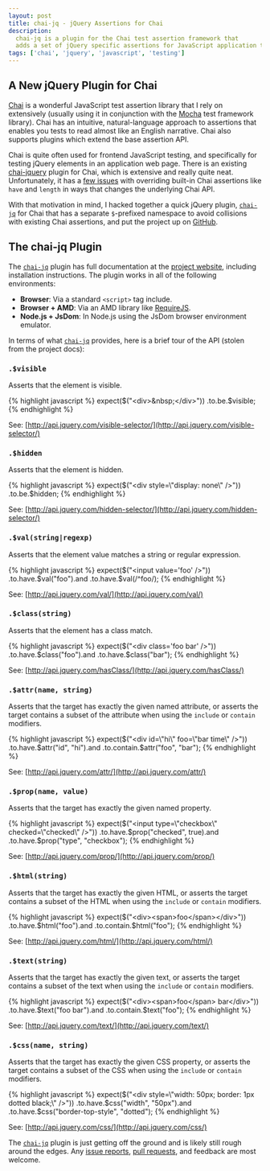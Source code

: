 ```yaml
---
layout: post
title: chai-jq - jQuery Assertions for Chai
description:
  chai-jq is a plugin for the Chai test assertion framework that
  adds a set of jQuery specific assertions for JavaScript application testing.
tags: ['chai', 'jquery', 'javascript', 'testing']
---
```


## A New jQuery Plugin for Chai

[Chai][chai] is a wonderful JavaScript test assertion library that I rely on
extensively (usually using it in conjunction with the [Mocha][mocha] test
framework library). Chai has an intuitive, natural-language approach to
assertions that enables you tests to read almost like an English narrative.
Chai also supports plugins which extend the base assertion API.

Chai is quite often used for frontend JavaScript testing, and specifically for
testing jQuery elements in an application web page. There is an existing
[chai-jquery][chai_jquery] plugin for Chai, which is extensive and really
quite neat. Unfortunately, it has a [few issues][chai_jquery_issues] with
overriding built-in Chai assertions like `have` and `length` in ways that
changes the underlying Chai API.

With that motivation in mind, I hacked together a quick jQuery plugin,
[`chai-jq`][plugin_site] for Chai that has a separate `$`-prefixed namespace to
avoid collisions with existing Chai assertions, and put the project up on
[GitHub][plugin_repo].

## The chai-jq Plugin

The [`chai-jq`][plugin_site] plugin has full documentation at the
[project website][plugin_site], including installation instructions.
The plugin works in all of the following environments:

* **Browser**: Via a standard `<script>` tag include.
* **Browser + AMD**: Via an AMD library like [RequireJS][requirejs].
* **Node.js + JsDom**: In Node.js using the JsDom browser environment
  emulator.

In terms of what [`chai-jq`][plugin_site] provides, here is a brief tour of the
API (stolen from the project docs):

<!-- more start -->

### `.$visible`

Asserts that the element is visible.

{% highlight javascript %}
expect($("<div>&nbsp;</div>"))
  .to.be.$visible;
{% endhighlight %}

See: [http://api.jquery.com/visible-selector/](http://api.jquery.com/visible-selector/)

### `.$hidden`

Asserts that the element is hidden.

{% highlight javascript %}
expect($("<div style=\"display: none\" />"))
  .to.be.$hidden;
{% endhighlight %}

See: [http://api.jquery.com/hidden-selector/](http://api.jquery.com/hidden-selector/)

### `.$val(string|regexp)`

Asserts that the element value matches a string or regular expression.

{% highlight javascript %}
expect($("<input value='foo' />"))
  .to.have.$val("foo").and
  .to.have.$val(/^foo/);
{% endhighlight %}

See: [http://api.jquery.com/val/](http://api.jquery.com/val/)

### `.$class(string)`

Asserts that the element has a class match.

{% highlight javascript %}
expect($("<div class='foo bar' />"))
  .to.have.$class("foo").and
  .to.have.$class("bar");
{% endhighlight %}

See: [http://api.jquery.com/hasClass/](http://api.jquery.com/hasClass/)

### `.$attr(name, string)`

Asserts that the target has exactly the given named attribute, or
asserts the target contains a subset of the attribute when using the
`include` or `contain` modifiers.

{% highlight javascript %}
expect($("<div id=\"hi\" foo=\"bar time\" />"))
  .to.have.$attr("id", "hi").and
  .to.contain.$attr("foo", "bar");
{% endhighlight %}

See: [http://api.jquery.com/attr/](http://api.jquery.com/attr/)

### `.$prop(name, value)`

Asserts that the target has exactly the given named property.

{% highlight javascript %}
expect($("<input type=\"checkbox\" checked=\"checked\" />"))
  .to.have.$prop("checked", true).and
  .to.have.$prop("type", "checkbox");
{% endhighlight %}

See: [http://api.jquery.com/prop/](http://api.jquery.com/prop/)

### `.$html(string)`

Asserts that the target has exactly the given HTML, or
asserts the target contains a subset of the HTML when using the
`include` or `contain` modifiers.

{% highlight javascript %}
expect($("<div><span>foo</span></div>"))
  .to.have.$html("<span>foo</span>").and
  .to.contain.$html("foo");
{% endhighlight %}

See: [http://api.jquery.com/html/](http://api.jquery.com/html/)

### `.$text(string)`

Asserts that the target has exactly the given text, or
asserts the target contains a subset of the text when using the
`include` or `contain` modifiers.

{% highlight javascript %}
expect($("<div><span>foo</span> bar</div>"))
  .to.have.$text("foo bar").and
  .to.contain.$text("foo");
{% endhighlight %}

See: [http://api.jquery.com/text/](http://api.jquery.com/text/)

### `.$css(name, string)`

Asserts that the target has exactly the given CSS property, or
asserts the target contains a subset of the CSS when using the
`include` or `contain` modifiers.

{% highlight javascript %}
expect($("<div style=\"width: 50px; border: 1px dotted black;\" />"))
  .to.have.$css("width", "50px").and
  .to.have.$css("border-top-style", "dotted");
{% endhighlight %}

See: [http://api.jquery.com/css/](http://api.jquery.com/css/)

The [`chai-jq`][plugin_site] plugin is just getting off the ground and is
likely still rough around the edges. Any [issue reports][plugin_issues],
[pull requests][plugin_pulls], and feedback are most welcome.


[chai_jquery]: https://github.com/chaijs/chai-jquery
[chai_jquery_issues]: https://github.com/chaijs/chai-jquery/issues/30
[plugin_issues]: https://github.com/FormidableLabs/chai-jq/issues
[plugin_pulls]: https://github.com/FormidableLabs/chai-jq/pulls
[plugin_repo]: https://github.com/FormidableLabs/chai-jq
[plugin_site]: http://formidablelabs.github.io/chai-jq/
[chai]: http://chaijs.com/
[mocha]: http://visionmedia.github.io/mocha/
[requirejs]: requirejs.org

<!-- more end -->
